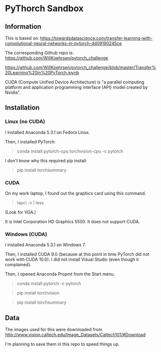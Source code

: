 # PyThorch Sandbox

## Information

This is based on:
https://towardsdatascience.com/transfer-learning-with-convolutional-neural-networks-in-pytorch-dd09190245ce

The corresponding Github repo is:
https://github.com/WillKoehrsen/pytorch_challenge

https://github.com/WillKoehrsen/pytorch_challenge/blob/master/Transfer%20Learning%20in%20PyTorch.ipynb

CUDA (Compute Unified Device Architecture) is "a parallel computing platform and application programming interface (API) model created by Nvidia".

## Installation

### Linux (no CUDA)

I installed Anaconda 5.3.1 on Fedora Linux.

Then, I installed PyTorch:

> conda install pytorch-cpu torchvision-cpu -c pytorch

I don't know why this required pip install:

> pip install torchsummary

### CUDA

On my work laptop, I found out the graphics card using this command.

> lspci -v | less

(Look for VGA.)

It is Intel Corporation HD Graphics 5500. It does not support CUDA.

### Windows (CUDA)

I installed Anaconda 5.3.1 on Windows 7.

Then, I installed CUDA 9.0 (because at this point in time PyTorch did not work with CUDA 10.0).
I did not install Visual Studio (even though it complained).

Then, I opened Anaconda Propmt from the Start menu.

> conda install pytorch -c pytorch

> pip install torchvision

> pip install torchsummary


## Data

The images used for this were downloaded from http://www.vision.caltech.edu/Image_Datasets/Caltech101/#Download

I'm planning to save them in this repo to speed things up.

